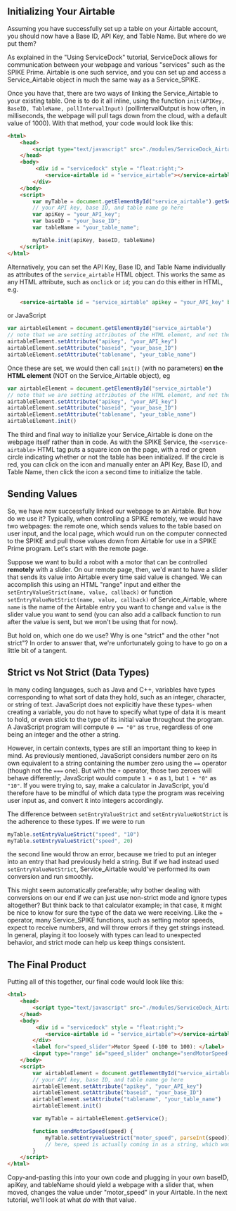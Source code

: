 ## Initializing Your Airtable
Assuming you have successfully set up a table on your Airtable account, you should now have a Base ID, API Key, and Table Name. But where do we put them?

As explained in the "Using ServiceDock" tutorial, ServiceDock allows for communication between your webpage and various "services" such as the SPIKE Prime. Airtable is one such service, and you can set up and access a Service_Airtable object in much the same way as a Service_SPIKE.

Once you have that, there are two ways of linking the Service_Airtable to your existing table. One is to do it all inline, using the function `init(APIKey, BaseID, TableName, pollIntervalInput)` (pollIntervalOutput is how often, in milliseconds, the webpage will pull tags down from the cloud, with a default value of 1000). With that method, your code would look like this:

```HTML
<html>
    <head>
        <script type="text/javascript" src="./modules/ServiceDock_Airtable.js"></script>
    </head>
    <body>
         <div id = "servicedock" style = "float:right;">
            <service-airtable id = "service_airtable"></service-airtable>
        </div>
    </body>
    <script>
        var myTable = document.getElementById("service_airtable").getService();
        // your API key, base ID, and table name go here
        var apiKey = "your_API_key";
        var baseID = "your_base_ID";
        var tableName = "your_table_name";

        myTable.init(apiKey, baseID, tableName)
    </script>
</html>
```

Alternatively, you can set the API Key, Base ID, and Table Name individually as attributes of the `service_airtable` HTML object. This works the same as any HTML attribute, such as `onclick` or `id`; you can do this either in HTML, e.g.
```html
    <service-airtable id = "service_airtable" apikey = "your_API_key" baseid = "your_base_ID" tableName = "your_table_name"></service-airtable>
```
or JavaScript
```javascript
var airtableElement = document.getElementById("service_airtable")
// note that we are setting attributes of the HTML element, and not the Service_Airtable object itself (which we would access by calling .getService() on airtableElement)
airtableElement.setAttribute("apikey", "your_API_key")
airtableElement.setAttribute("baseid", "your_base_ID")
airtableElement.setAttribute("tablename", "your_table_name")
```
Once these are set, we would then call `init()` (with no parameters) **on the HTML element** (NOT on the Service_Airtable object), eg
```javascript
var airtableElement = document.getElementById("service_airtable")
// note that we are setting attributes of the HTML element, and not the Service_Airtable object itself (which we would access by calling .getService() on airtableElement)
airtableElement.setAttribute("apikey", "your_API_key")
airtableElement.setAttribute("baseid", "your_base_ID")
airtableElement.setAttribute("tablename", "your_table_name")
airtableElement.init()
```

The third and final way to initialize your Service_Airtable is done on the webpage itself rather than in code. As with the SPIKE Service, the `<service-airtable>` HTML tag puts a square icon on the page, with a red or green circle indicating whether or not the table has been initialized. If the circle is red, you can click on the icon and manually enter an API Key, Base ID, and Table Name, then click the icon a second time to initialize the table.

## Sending Values
So, we have now successfully linked our webpage to an Airtable. But how do we use it? Typically, when controlling a SPIKE remotely, we would have two webpages: the remote one, which sends values to the table based on user input, and the local page, which would run on the computer connected to the SPIKE and pull those values down from Airtable for use in a SPIKE Prime program. Let's start with the remote page.

Suppose we want to build a robot with a motor that can be controlled **remotely** with a slider. On our remote page, then, we'd want to have a slider that sends its value into Airtable every time said value is changed. We can accomplish this using an HTML "range" input and either the `setEntryValueStrict(name, value, callback)` or function `setEntryValueNotStrict(name, value, callback)` of Service_Airtable, where `name` is the name of the Airtable entry you want to change and `value` is the slider value you want to send (you can also add a callback function to run after the value is sent, but we won't be using that for now). 

But hold on, which one do we use? Why is one "strict" and the other "not strict"? In order to answer that, we're unfortunately going to have to go on a little bit of a tangent.

## Strict vs Not Strict (Data Types)
In many coding languages, such as Java and C++, variables have types corresponding to what sort of data they hold, such as an integer, character, or string of text. JavaScript does not explicitly have these types- when creating a variable, you do not have to specify what type of data it is meant to hold, or even stick to the type of its initial value throughout the program. A JavaScript program will compute `0 == "0"` as `true`, regardless of one being an integer and the other a string.

However, in certain contexts, types are still an important thing to keep in mind. As previously mentioned, JavaScript considers number zero on its own equivalent to a string containing the number zero using the `==` operator (though not the `===` one). But with the `+` operator, those two zeroes will behave differently; JavaScript would compute `1 + 0` as `1`, but `1 + "0"` as `"10"`. If you were trying to, say, make a calculator in JavaScript, you'd therefore have to be mindful of which data type the program was receiving user input as, and convert it into integers accordingly.

The difference between `setEntryValueStrict` and `setEntryValueNotStrict` is the adherence to these types. If we were to run
```javascript
myTable.setEntryValueStrict("speed", "10")
myTable.setEntryValueStrict("speed", 20)
```
the second line would throw an error, because we tried to put an integer into an entry that had previously held a string. But if we had instead used `setEntryValueNotStrict`, Service_Airtable would've performed its own conversion and run smoothly.

This might seem automatically preferable; why bother dealing with conversions on our end if we can just use non-strict mode and ignore types altogether? But think back to that calculator example; in that case, it might be nice to know for sure the type of the data we were receiving. Like the + operator, many Service_SPIKE functions, such as setting motor speeds, expect to receive numbers, and will throw errors if they get strings instead. In general, playing it too loosely with types can lead to unexpected behavior, and strict mode can help us keep things consistent.

## The Final Product
Putting all of this together, our final code would look like this:

```html
<html>
    <head>
        <script type="text/javascript" src="./modules/ServiceDock_Airtable.js"></script>
    </head>
    <body>
         <div id = "servicedock" style = "float:right;">
            <service-airtable id = "service_airtable"></service-airtable>
        </div>
        <label for="speed_slider">Motor Speed (-100 to 100): </label>
        <input type="range" id="speed_slider" onchange="sendMotorSpeed(this.value)" min="-100" max="100">
    </body>
    <script>
        var airtableElement = document.getElementById("service_airtable")
        // your API key, base ID, and table name go here
        airtableElement.setAttribute("apikey", "your_API_key")
        airtableElement.setAttribute("baseid", "your_base_ID")
        airtableElement.setAttribute("tablename", "your_table_name")
        airtableElement.init()

        var myTable = airtableElement.getService();

        function sendMotorSpeed(speed) {
            myTable.setEntryValueStrict("motor_speed", parseInt(speed)) 
            // here, speed is actually coming in as a string, which would be a problem when trying to send it into a motor, hence the use of the built-in JavaScript function "parseInt" to convert it into an integer
        }
    </script>
</html>
```
Copy-and-pasting this into your own code and plugging in your own baseID, apiKey, and tableName should yield a webpage with a slider that, when moved, changes the value under "motor_speed" in your Airtable. In the next tutorial, we'll look at what *do* with that value.